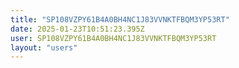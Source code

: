 ```yaml
---
title: "SP108VZPY61B4A0BH4NC1J83VVNKTFBQM3YP53RT"
date: 2025-01-23T10:51:23.395Z
user: SP108VZPY61B4A0BH4NC1J83VVNKTFBQM3YP53RT
layout: "users"
---
```

    